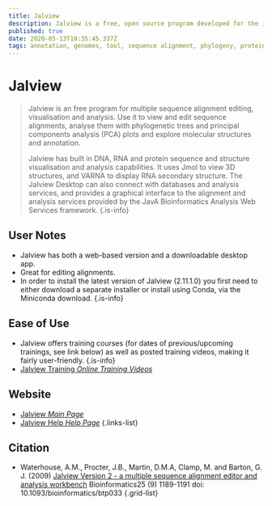 ```yaml
---
title: Jalview
description: Jalview is a free, open source program developed for the interactive editing, analysis and visualization of multiple sequence alignments. Also works with sequence annotation, secondary structure information, phylogenetic trees and 3D molecular structures.
published: true
date: 2020-05-13T18:35:45.337Z
tags: annotation, genomes, tool, sequence alignment, phylogeny, proteins, comparative genomics, dna, rna, sequence annotation, function, conservation
---
```


# Jalview

> Jalview is an free program for multiple sequence alignment editing, visualisation and analysis. Use it to view and edit sequence alignments, analyse them with phylogenetic trees and principal components analysis (PCA) plots and explore molecular structures and annotation.
>
> Jalview has built in DNA, RNA and protein sequence and structure visualisation and analysis capabilities. It uses Jmol to view 3D structures, and VARNA to display RNA secondary structure. The Jalview Desktop can also connect with databases and analysis services, and provides a graphical interface to the alignment and analysis services provided by the JavA Bioinformatics Analysis Web Services framework.
{.is-info}

## User Notes

- Jalview has both a web-based version and a downloadable desktop app. 
-  Great for editing alignments.
- In order to install the latest version of Jalview (2.11.1.0) you first need to either download a separate installer or install using Conda, via the Miniconda download. 
{.is-info}

## Ease of Use
-  Jalview offers training courses (for dates of previous/upcoming trainings, see link below) as well as posted training videos, making it fairly user-friendly.
{.is-info}
- [Jalview Training *Online Training Videos*](http://www.jalview.org/training/Training-Videos)

## Website

- [Jalview *Main Page*](http://www.jalview.org/)
- [Jalview Help *Help Page*](http://www.jalview.org/Help)
{.links-list}

## Citation

- Waterhouse, A.M., Procter, J.B., Martin, D.M.A, Clamp, M. and Barton, G. J. (2009) [Jalview Version 2 - a multiple sequence alignment editor and analysis workbench](https://academic.oup.com/bioinformatics/article/25/9/1189/203460) Bioinformatics25 (9) 1189-1191 doi: 10.1093/bioinformatics/btp033
{.grid-list}
